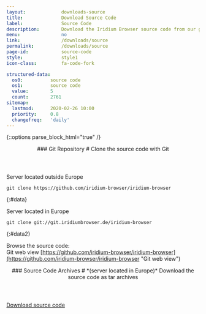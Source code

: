 ```yaml
---
layout:				downloads-source
title:				Download Source Code
label:				Source Code
description:		Download the Iridium Browser source code from our git repository using the command line or simply download the tar.gz file.
menu:				no
link:				/downloads/source
permalink:			/downloads/source
page-id:			source-code
style:				style1
icon-class:			fa-code-fork

structured-data:
  os0:			source code
  os1:			source code
  value:		5
  count:		2761
sitemap:
  lastmod:		2020-02-26 10:00
  priority:		0.8
  changefreq:	'daily'
---
```


{::options parse_block_html="true" /}
<div class="icon os fa-code-fork"></div>
<header>
### Git Repository #
Clone the source code with Git
</header>
<div class="row gtr-200">
<div class="col-6 col-12-small">
Server located outside Europe

	git clone https://github.com/iridium-browser/iridium-browser
{:#data}
</div>
<div class="col-6 col-12-small">
Server located in Europe

	git clone git://git.iridiumbrowser.de/iridium-browser
{:#data2}
</div></div>

Browse the source code:<br/>
Git web view  [https://github.com/iridium-browser/iridium-browser](https://github.com/iridium-browser/iridium-browser "Git web view")

<div class="icon os fa-file-code-o"></div>
<header>
### Source Code Archives #
*(server located in Europe)*    
Download the source code as tar archives
</header>
<a href="https://downloads.iridiumbrowser.de/source" title="Download source code" class="button download" target="_blank">Download source code</a>